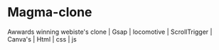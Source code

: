 # Magma-clone
Awwards winning webiste's clone | Gsap | locomotive | ScrollTrigger | Canva's | Html | css | js
